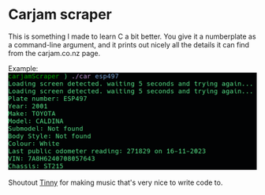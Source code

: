 # Carjam scraper

This is something I made to learn C a bit better. 
You give it a numberplate as a command-line argument, and it prints out nicely all the details it can find from the carjam.co.nz page. 

Example:
![Carjam scraper example](example.png)

Shoutout [Tinny](https://soundcloud.com/tinnietinskin) for making music that's very nice to write code to.
